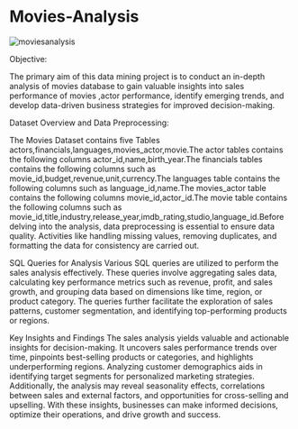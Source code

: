 # Movies-Analysis
![moviesanalysis](https://github.com/jnana027/Movies-Analysis/assets/120124430/b70ea9f3-949b-46ee-9a92-71663afe7866)

Objective:

The primary aim of this data mining project is to conduct an in-depth analysis of movies database to gain valuable insights into sales performance of movies ,actor performance, identify emerging trends, and develop data-driven business strategies for improved decision-making.

Dataset Overview and Data Preprocessing:

The Movies Dataset contains five Tables actors,financials,languages,movies_actor,movie.The actor tables contains the following columns  actor_id,name,birth_year.The financials tables contains the following columns such as movie_id,budget,revenue,unit,currency.The languages table contains the following columns such as language_id,name.The movies_actor table contains the following columns movie_id,actor_id.The movie table contains the following columns such as movie_id,title,industry,release_year,imdb_rating,studio,language_id.Before delving into the analysis, data preprocessing is essential to ensure data quality. Activities like handling missing values, removing duplicates, and formatting the data for consistency are carried out.

SQL Queries for Analysis
Various SQL queries are utilized to perform the sales analysis effectively. These queries involve aggregating sales data, calculating key performance metrics such as revenue, profit, and sales growth, and grouping data based on dimensions like time, region, or product category. The queries further facilitate the exploration of sales patterns, customer segmentation, and identifying top-performing products or regions.

Key Insights and Findings
The sales analysis yields valuable and actionable insights for decision-making. It uncovers sales performance trends over time, pinpoints best-selling products or categories, and highlights underperforming regions. Analyzing customer demographics aids in identifying target segments for personalized marketing strategies. Additionally, the analysis may reveal seasonality effects, correlations between sales and external factors, and opportunities for cross-selling and upselling. With these insights, businesses can make informed decisions, optimize their operations, and drive growth and success.

